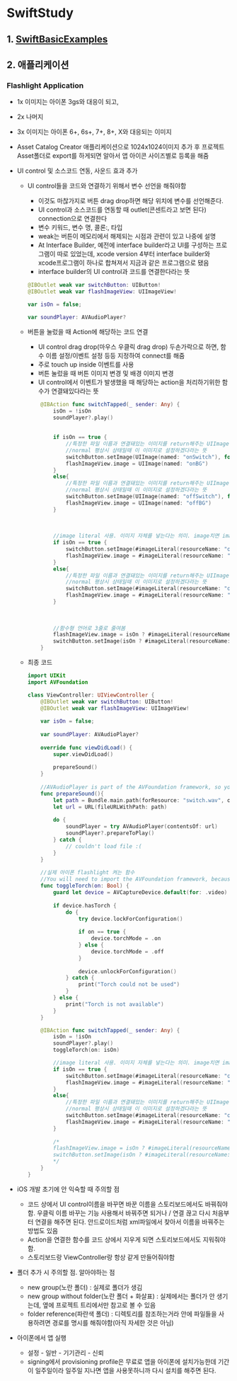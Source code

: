 # SwiftStudy

## 1. [SwiftBasicExamples](https://github.com/ninetyfivejae/SwiftStudy/blob/master/SwiftBasicExamples.md#swiftbasicexamples)

## 2. 애플리케이션

### Flashlight Application

- 1x 이미지는 아이폰 3gs와 대응이 되고,

- 2x 나머지

- 3x 이미지는 아이폰  6+, 6s+, 7+, 8+, X와 대응되는 이미지

- Asset Catalog Creator 애플리케이션으로 1024x1024이미지 추가 후 프로젝트 Asset폴더로 export를 하게되면 알아서 앱 아이콘 사이즈별로 등록을 해줌

- UI control 및 소스코드 연동, 사운드 효과 추가

  - UI control들을 코드와 연결하기 위해서 변수 선언을 해줘야함

    - 이것도 마찮가지로 버튼 drag drop하면 해당 위치에 변수를 선언해준다.
    - UI control과 소스코드를 연동할 때 outlet(콘센트라고 보면 된다) connection으로 연결한다
    - 변수 키워드, 변수 명, 콜론:, 타입
    - weak는 버튼이 메모리에서 해제되는 시점과 관련이 있고 나중에 설명
    - At Interface Builder, 예전에 interface builder라고 UI를 구성하는 프로그램이 따로 있었는데, xcode version 4부터 interface builder와 xcode프로그램이 하나로 합쳐져서 지금과 같은 프로그램으로 됐음
    - interface builder의 UI control과 코드를 연결한다라는 뜻

    ```swift
    @IBOutlet weak var switchButton: UIButton!
    @IBOutlet weak var flashImageView: UIImageView!
    
    var isOn = false;
    
    var soundPlayer: AVAudioPlayer?
    ```

  - 버튼을 눌렀을 때 Action에 해당하는 코드 연결

    - UI control drag drop(마우스 우클릭 drag drop) 두손가락으로 하면, 함수 이름 설정/이벤트 설정 등등 지정하여 connect를 해줌
    - 주로 touch up inside 이벤트를 사용
    - 버튼 눌렀을 때 버튼 이미지 변경 및 배경 이미지 변경
    - UI control에서 이벤트가 발생했을 때 해당하는 action을 처리하기위한 함수가 연결돼있다라는 뜻

    ```swift
        @IBAction func switchTapped(_ sender: Any) {
            isOn = !isOn        
            soundPlayer?.play()
            
            
            if isOn == true {
                //특정한 파일 이름과 연결돼있는 이미지를 return해주는 UIImage함수로 이미지 가져오고,
                //normal 평상시 상태일때 이 이미지로 설정하겠다라는 뜻
                switchButton.setImage(UIImage(named: "onSwitch"), for: .normal)
                flashImageView.image = UIImage(named: "onBG")
            }
            else{
                //특정한 파일 이름과 연결돼있는 이미지를 return해주는 UIImage함수로 이미지 가져오고,
                //normal 평상시 상태일때 이 이미지로 설정하겠다라는 뜻
                switchButton.setImage(UIImage(named: "offSwitch"), for: .normal)
                flashImageView.image = UIImage(named: "offBG")
            }
            
            
            
            //image literal 사용. 이미지 자체를 넣는다는 의미. image치면 image literal이 나오는거로 설정하면 된다. Asset에 있는 이미지만 사용 가능
            if isOn == true {
                switchButton.setImage(#imageLiteral(resourceName: "onSwitch"), for: .normal)
                flashImageView.image = #imageLiteral(resourceName: "onBG")
            }
            else{
                //특정한 파일 이름과 연결돼있는 이미지를 return해주는 UIImage함수로 이미지 가져오고,
                //normal 평상시 상태일때 이 이미지로 설정하겠다라는 뜻
                switchButton.setImage(#imageLiteral(resourceName: "offSwitch"), for: .normal)
                flashImageView.image = #imageLiteral(resourceName: "offBG")
            }
            
            
            
            //함수형 언어로 3줄로 줄여봄
            flashImageView.image = isOn ? #imageLiteral(resourceName: "onBG") : #imageLiteral(resourceName: "offBG")
            switchButton.setImage(isOn ? #imageLiteral(resourceName: "onSwitch") : #imageLiteral(resourceName: "offSwitch"), for: .normal)
        }
    ```

  - 최종 코드

    ```swift
    import UIKit
    import AVFoundation
    
    class ViewController: UIViewController {
        @IBOutlet weak var switchButton: UIButton!
        @IBOutlet weak var flashImageView: UIImageView!
        
        var isOn = false;
        
        var soundPlayer: AVAudioPlayer?
        
        override func viewDidLoad() {
            super.viewDidLoad()
            
            prepareSound()
        }
        
        //AVAudioPlayer is part of the AVFoundation framework, so you'll need to import that
        func prepareSound(){
            let path = Bundle.main.path(forResource: "switch.wav", ofType:nil)!
            let url = URL(fileURLWithPath: path)
            
            do {
                soundPlayer = try AVAudioPlayer(contentsOf: url)
                soundPlayer?.prepareToPlay()
            } catch {
                // couldn't load file :(
            }
        }
        
        //실제 아이폰 flashlight 켜는 함수
        //You will need to import the AVFoundation framework, because that's where the AVCaptureDevice class comes from.
        func toggleTorch(on: Bool) {
            guard let device = AVCaptureDevice.default(for: .video) else { return }
            
            if device.hasTorch {
                do {
                    try device.lockForConfiguration()
                    
                    if on == true {
                        device.torchMode = .on
                    } else {
                        device.torchMode = .off
                    }
                    
                    device.unlockForConfiguration()
                } catch {
                    print("Torch could not be used")
                }
            } else {
                print("Torch is not available")
            }
        }
    
        @IBAction func switchTapped(_ sender: Any) {
            isOn = !isOn
            soundPlayer?.play()
            toggleTorch(on: isOn)
    
            //image literal 사용. 이미지 자체를 넣는다는 의미. image치면 image literal이 나오는거로 설정하면 된다. Asset에 있는 이미지만 사용 가능
            if isOn == true {
                switchButton.setImage(#imageLiteral(resourceName: "onSwitch"), for: .normal)
                flashImageView.image = #imageLiteral(resourceName: "onBG")
            }
            else{
                //특정한 파일 이름과 연결돼있는 이미지를 return해주는 UIImage함수로 이미지 가져오고,
                //normal 평상시 상태일때 이 이미지로 설정하겠다라는 뜻
                switchButton.setImage(#imageLiteral(resourceName: "offSwitch"), for: .normal)
                flashImageView.image = #imageLiteral(resourceName: "offBG")
            }
            
            /*
            flashImageView.image = isOn ? #imageLiteral(resourceName: "onBG") : #imageLiteral(resourceName: "offBG")
            switchButton.setImage(isOn ? #imageLiteral(resourceName: "onSwitch") : #imageLiteral(resourceName: "offSwitch"), for: .normal)
            */
        }
    }
    ```

- iOS 개발 초기에 안 익숙할 때 주의할 점

  - 코드 상에서 UI control이름을 바꾸면 바꾼 이름을 스토리보드에서도 바꿔줘야함. 우클릭 이름 바꾸는 기능 사용해서 바꿔주면 되거나 / 연결 끊고 다시 처음부터 연결을 해주면 된다. 안드로이드처럼 xml파일에서 찾아서 이름을 바꿔주는 방법도 있음
  - Action을 연결한 함수를 코드 상에서 지우게 되면 스토리보드에서도 지워줘야함.
  - 스토리보드랑 ViewController랑 항상 같게 만들어줘야함

- 폴더 추가 시 주의할 점. 알아야하는 점

  - new group(노란 폴더) : 실제로 폴더가 생김
  - new group without folder(노란 폴더 + 화살표) : 실제에서는 폴더가 안 생기는데, 옆에 프로젝트 트리에서만 참고로 볼 수 있음
  - folder reference(파란색 폴더) : 디렉토리를 참조하는거라 안에 파일들을 사용하려면 경로를 명시를 해줘야함(아직 자세한 것은 아님)

- 아이폰에서 앱 실행

  - 설정 - 일반 - 기기관리 - 신뢰
  - signing에서 provisioning profile은 무료로 앱을 아이폰에 설치가능한데 기간이 일주일이라 일주일 지나면 앱을 사용못하니까 다시 설치를 해주면 된다.
